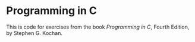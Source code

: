 # Programming in C

This is code for exercises from the book _Programming in C_, Fourth Edition, by Stephen G. Kochan.
